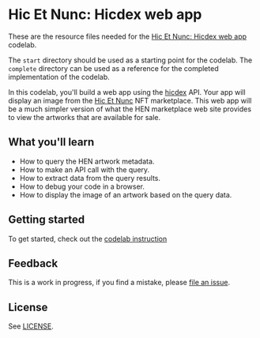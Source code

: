 # Hic Et Nunc: Hicdex web app

These are the resource files needed for the [Hic Et Nunc: Hicdex web app][codelab] codelab.

The `start` directory should be used as a starting point for the codelab.
The `complete` directory can be used as a reference for the completed implementation of the codelab.

In this codelab, you'll  build a web app using the [hicdex][hicdex] API. Your app will display an image from the [Hic Et Nunc][hen] NFT marketplace. This web app will be a much simpler version of what the HEN marketplace web site provides to view the artworks that are available for sale.

## What you'll learn

* How to query the HEN artwork metadata.
* How to make an API call with the query.
* How to extract data from the query results.
* How to debug your code in a browser.
* How to display the image of an artwork based on the query data.

## Getting started

To get started, check out the [codelab instruction][codelab]

## Feedback

This is a work in progress, if you find a mistake, please [file an issue][git-issue].

## License
See [LICENSE](LICENSE).

[codelab]: https://bla/
[git-issue]: https://github.com/bla/issues
[hicdex]: [https://hicdex.com/]
[hen]: [https://www.hicetnunc.xyz/]